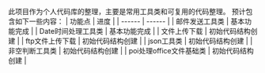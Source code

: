 此项目作为个人代码库的整理，主要是常用工具类和可复用的代码整理。
预计包含如下一些内容：
| 功能点 | 进度 |
| ------ | ------ |
| 邮件发送工具类 | 基本功能完成 |
| Date时间处理工具类 | 基本功能完成 |
| 文件上传下载 | 初始代码结构创建 |
| ftp文件上传下载 | 初始代码结构创建 |
| json工具类 | 初始代码结构创建 |
| 非空判断工具类 | 初始代码结构创建 |
| poi处理office文件基础类 | 初始代码结构创建 |                                            